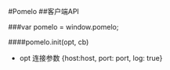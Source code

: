 #Pomelo
##客户端API

###var pomelo = window.pomelo;

####pomelo.init(opt, cb)

+ opt 连接参数 {host:host, port: port, log: true}
